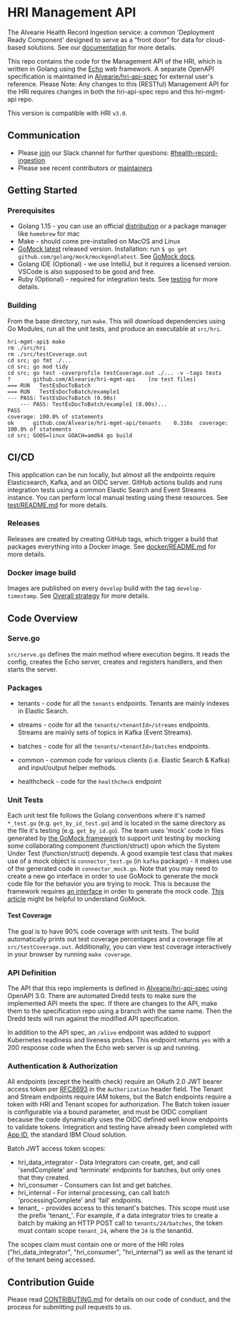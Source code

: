 # HRI Management API
The Alvearie Health Record Ingestion service: a common 'Deployment Ready Component' designed to serve as a “front door” for data for cloud-based solutions. See our [documentation](https://alvearie.io/HRI/) for more details.

This repo contains the code for the Management API of the HRI, which is written in Golang using the [Echo](https://echo.labstack.com/) web framework. A separate OpenAPI specification is maintained in [Alvearie/hri-api-spec](https://github.com/Alvearie/hri-api-spec) for external user's reference. Please Note: Any changes to this (RESTful) Management API for the HRI requires changes in both the hri-api-spec repo and this hri-mgmt-api repo.

This version is compatible with HRI `v3.0`.

## Communication
* Please [join](https://alvearie.io/contributions/requestSlackAccess) our Slack channel for further questions: [#health-record-ingestion](https://alvearie.slack.com/archives/C01GM43LFJ6)
* Please see recent contributors or [maintainers](MAINTAINERS.md)

## Getting Started

### Prerequisites

* Golang 1.15 - you can use an official [distribution](https://golang.org/dl/) or a package manager like `homebrew` for mac
* Make - should come pre-installed on MacOS and Linux
* [GoMock latest](https://github.com/golang/mock) released version. Installation: 
    run `$ go get github.com/golang/mock/mockgen@latest`. See [GoMock docs](https://github.com/golang/mock). 
* Golang IDE (Optional) - we use IntelliJ, but it requires a licensed version. VSCode is also supposed to be good and free.
* Ruby (Optional) - required for integration tests. See [testing](test/README.md) for more details.

### Building

From the base directory, run `make`. This will download dependencies using Go Modules, run all the unit tests, and produce an executable at `src/hri`.

```
hri-mgmt-api$ make
rm ./src/hri
rm ./src/testCoverage.out
cd src; go fmt ./...
cd src; go mod tidy
cd src; go test -coverprofile testCoverage.out ./... -v -tags tests
?       github.com/Alvearie/hri-mgmt-api    [no test files]
=== RUN   TestEsDocToBatch
=== RUN   TestEsDocToBatch/example1
--- PASS: TestEsDocToBatch (0.00s)
    --- PASS: TestEsDocToBatch/example1 (0.00s)...
PASS
coverage: 100.0% of statements
ok  	github.com/Alvearie/hri-mgmt-api/tenants	0.316s	coverage: 100.0% of statements
cd src; GOOS=linux GOACH=amd64 go build
```

## CI/CD
This application can be run locally, but almost all the endpoints require Elasticsearch, Kafka, and an OIDC server. GitHub actions builds and runs integration tests using a common Elastic Search and Event Streams instance. You can perform local manual testing using these resources. See [test/README.md](test/README.md) for more details.

### Releases
Releases are created by creating GitHub tags, which trigger a build that packages everything into a Docker image. See [docker/README.md](docker/README.md) for more details.

### Docker image build
Images are published on every `develop` build with the tag `develop-timestamp`. See [Overall strategy](https://github.com/Alvearie/HRI/wiki/Overall-Project-Branching,-Test,-and-Release-Strategy) for more details.

## Code Overview

### Serve.go
`src/serve.go` defines the main method where execution begins. It reads the config, creates the Echo server, creates and registers handlers, and then starts the server.

### Packages

- tenants - code for all the `tenants` endpoints. Tenants are mainly indexes in Elastic Search.

- streams - code for all the `tenants/<tenantId>/streams` endpoints. Streams are mainly sets of topics in Kafka (Event Streams).

- batches - code for all the `tenants/<tenantId>/batches` endpoints.

- common - common code for various clients (i.e. Elastic Search & Kafka) and input/output helper methods.

- healthcheck - code for the `healthcheck` endpoint

### Unit Tests
Each unit test file follows the Golang conventions where it's named `*_test.go` (e.g. `get_by_id_test.go`) and is located in the same directory as the file it's testing (e.g. `get_by_id.go`). The team uses 'mock' code in files generated by [the GoMock framework](https://github.com/golang/mock) to support unit testing by mocking some collaborating component (function/struct) upon which the System Under Test (function/struct) depends. A good example test class that makes use of a mock object is `connector_test.go` (in `kafka` package) - it makes use of the generated code in `connector_mock.go`. Note that you may need to create a new go interface in order to use GoMock to generate the mock code file for the behavior you are trying to mock. This is because the framework requires [an interface](https://medium.com/rungo/interfaces-in-go-ab1601159b3a) in order to generate the mock code. [This article](https://medium.com/@duythhuynh/gomock-unit-testing-made-easy-b59a0e947ba7) might be helpful to understand GoMock. 

#### Test Coverage
The goal is to have 90% code coverage with unit tests. The build automatically prints out test coverage percentages and a coverage file at `src/testCoverage.out`. Additionally, you can view test coverage interactively in your browser by running `make coverage`.

### API Definition
The API that this repo implements is defined in [Alvearie/hri-api-spec](https://github.com/Alvearie/hri-api-spec) using OpenAPI 3.0. There are automated Dredd tests to make sure the implemented API meets the spec. If there are changes to the API, make them to the specification repo using a branch with the same name. Then the Dredd tests will run against the modified API specification. 

In addition to the API spec, an `/alive` endpoint was added to support Kubernetes readiness and liveness probes. This endpoint returns `yes` with a 200 response code when the Echo web server is up and running.

### Authentication & Authorization
All endpoints (except the health check) require an OAuth 2.0 JWT bearer access token per [RFC8693](https://tools.ietf.org/html/rfc8693) in the `Authorization` header field. The Tenant and Stream endpoints require IAM tokens, but the Batch endpoints require a token with HRI and Tenant scopes for authorization. The Batch token issuer is configurable via a bound parameter, and must be OIDC compliant because the code dynamically uses the OIDC defined well know endpoints to validate tokens. Integration and testing have already been completed with [App ID](https://cloud.ibm.com/docs/appid), the standard IBM Cloud solution.

Batch JWT access token scopes:
- hri_data_integrator - Data Integrators can create, get, and call 'sendComplete' and 'terminate' endpoints for batches, but only ones that they created.
- hri_consumer - Consumers can list and get batches.
- hri_internal - For internal processing, can call batch 'processingComplete' and 'fail' endpoints.
- tenant_<tenantId> - provides access to this tenant's batches. This scope must use the prefix 'tenant_'. For example, if a data integrator tries to create a batch by making an HTTP POST call to `tenants/24/batches`, the token must contain scope `tenant_24`, where the `24` is the tenantId.
 
The scopes claim must contain one or more of the HRI roles ("hri_data_integrator", "hri_consumer", "hri_internal") as well as the tenant id of the tenant being accessed.

## Contribution Guide
Please read [CONTRIBUTING.md](CONTRIBUTING.md) for details on our code of conduct, and the process for submitting pull requests to us.
